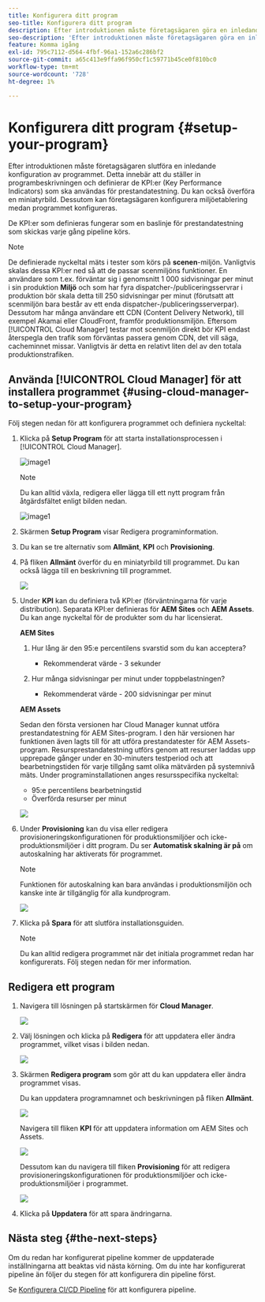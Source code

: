 ```yaml
---
title: Konfigurera ditt program
seo-title: Konfigurera ditt program
description: Efter introduktionen måste företagsägaren göra en inledande konfiguration av programmet.
seo-description: 'Efter introduktionen måste företagsägaren göra en inledande konfiguration av Adobe AEM Cloud Manager. Detta innebär att ange programbeskrivningen och definiera de nyckeltal som ska användas för prestandatestning. '
feature: Komma igång
exl-id: 795c7112-d564-4fbf-96a1-152a6c286bf2
source-git-commit: a65c413e9ffa96f950cf1c59771b45ce0f810bc0
workflow-type: tm+mt
source-wordcount: '728'
ht-degree: 1%

---
```


# Konfigurera ditt program {#setup-your-program}

Efter introduktionen måste företagsägaren slutföra en inledande konfiguration av programmet. Detta innebär att du ställer in programbeskrivningen och definierar de KPI:er (Key Performance Indicators) som ska användas för prestandatestning. Du kan också överföra en miniatyrbild. Dessutom kan företagsägaren konfigurera miljöetablering medan programmet konfigureras.

De KPI:er som definieras fungerar som en baslinje för prestandatestning som skickas varje gång pipeline körs.

>[!NOTE]
>De definierade nyckeltal mäts i tester som körs på **scenen**-miljön. Vanligtvis skalas dessa KPI:er ned så att de passar scenmiljöns funktioner.
>En användare som t.ex. förväntar sig i genomsnitt 1 000 sidvisningar per minut i sin produktion **Miljö** och som har fyra dispatcher-/publiceringsservrar i produktion bör skala detta till 250 sidvisningar per minut (förutsatt att scenmiljön bara består av ett enda dispatcher-/publiceringsserverpar).
>Dessutom har många användare ett CDN (Content Delivery Network), till exempel Akamai eller CloudFront, framför produktionsmiljön. Eftersom [!UICONTROL Cloud Manager] testar mot scenmiljön direkt bör KPI endast återspegla den trafik som förväntas passera genom CDN, det vill säga, cacheminnet missar. Vanligtvis är detta en relativt liten del av den totala produktionstrafiken.

## Använda [!UICONTROL Cloud Manager] för att installera programmet {#using-cloud-manager-to-setup-your-program}

Följ stegen nedan för att konfigurera programmet och definiera nyckeltal:

1. Klicka på **Setup Program** för att starta installationsprocessen i [!UICONTROL Cloud Manager].

   ![image1](assets/set-up-program/setup1.png)

   >[!NOTE]
   > Du kan alltid växla, redigera eller lägga till ett nytt program från åtgärdsfältet enligt bilden nedan.

   ![image1](assets/set-up-program/setup2.png)


1. Skärmen **Setup Program** visar Redigera programinformation.

1. Du kan se tre alternativ som **Allmänt**, **KPI** och **Provisioning**.

1. På fliken **Allmänt** överför du en miniatyrbild till programmet. Du kan också lägga till en beskrivning till programmet.

   ![](assets/Setup_Program-General.png)

1. Under **KPI** kan du definiera två KPI:er (förväntningarna för varje distribution). Separata KPI:er definieras för **AEM Sites** och **AEM Assets**. Du kan ange nyckeltal för de produkter som du har licensierat.

   **AEM Sites**

   1. Hur lång är den 95:e percentilens svarstid som du kan acceptera?

      * Rekommenderat värde - 3 sekunder
   1. Hur många sidvisningar per minut under toppbelastningen?

      * Rekommenderat värde - 200 sidvisningar per minut

   **AEM Assets**

   Sedan den första versionen har Cloud Manager kunnat utföra prestandatestning för AEM Sites-program. I den här versionen har funktionen även lagts till för att utföra prestandatester för AEM Assets-program. Resursprestandatestning utförs genom att resurser laddas upp upprepade gånger under en 30-minuters testperiod och att bearbetningstiden för varje tillgång samt olika mätvärden på systemnivå mäts.
Under programinstallationen anges resursspecifika nyckeltal:

   * 95:e percentilens bearbetningstid
   * Överförda resurser per minut

   ![](assets/Setup_Program-KPIs.png)

1. Under **Provisioning** kan du visa eller redigera provisioneringskonfigurationen för produktionsmiljöer och icke-produktionsmiljöer i ditt program. Du ser **Automatisk skalning är på** om autoskalning har aktiverats för programmet.

   >[!NOTE]
   >Funktionen för autoskalning kan bara användas i produktionsmiljön och kanske inte är tillgänglig för alla kundprogram.

   ![](assets/Setup_Program-Provisioning.png)

1. Klicka på **Spara** för att slutföra installationsguiden.

   >[!NOTE]
   >Du kan alltid redigera programmet när det initiala programmet redan har konfigurerats. Följ stegen nedan för mer information.

## Redigera ett program

1. Navigera till lösningen på startskärmen för **Cloud Manager**.

   ![](assets/SetUpProgram5.png)

1. Välj lösningen och klicka på **Redigera** för att uppdatera eller ändra programmet, vilket visas i bilden nedan.

   ![](assets/set-up-program/edit-program1.png)

1. Skärmen **Redigera program** som gör att du kan uppdatera eller ändra programmet visas.

   Du kan uppdatera programnamnet och beskrivningen på fliken **Allmänt**.

   ![](assets/set-up-program/edit-program-general.png)

   Navigera till fliken **KPI** för att uppdatera information om AEM Sites och Assets.

   ![](assets/set-up-program/edit-program-kpi.png)

   Dessutom kan du navigera till fliken **Provisioning** för att redigera provisioneringskonfigurationen för produktionsmiljöer och icke-produktionsmiljöer i programmet.

   ![](assets/set-up-program/edit-program-provision.png)

1. Klicka på **Uppdatera** för att spara ändringarna.

## Nästa steg {#the-next-steps}

Om du redan har konfigurerat pipeline kommer de uppdaterade inställningarna att beaktas vid nästa körning. Om du inte har konfigurerat pipeline än följer du stegen för att konfigurera din pipeline först.

Se [Konfigurera CI/CD Pipeline](https://helpx.adobe.com/experience-manager/cloud-manager/using/configuring-pipeline.html) för att konfigurera pipeline.
